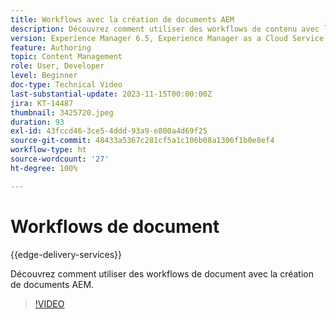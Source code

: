 ```yaml
---
title: Workflows avec la création de documents AEM
description: Découvrez comment utiliser des workflows de contenu avec la création de documents AEM.
version: Experience Manager 6.5, Experience Manager as a Cloud Service
feature: Authoring
topic: Content Management
role: User, Developer
level: Beginner
doc-type: Technical Video
last-substantial-update: 2023-11-15T00:00:00Z
jira: KT-14487
thumbnail: 3425720.jpeg
duration: 93
exl-id: 43fccd46-3ce5-4ddd-93a9-e800a4d69f25
source-git-commit: 48433a5367c281cf5a1c106b08a1306f1b0e8ef4
workflow-type: ht
source-wordcount: '27'
ht-degree: 100%

---
```


# Workflows de document

{{edge-delivery-services}}

Découvrez comment utiliser des workflows de document avec la création de documents AEM.

>[!VIDEO](https://video.tv.adobe.com/v/3438292/?learn=on&captions=fre_fr)
